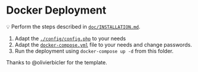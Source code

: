 # Docker Deployment

:bulb: Perform the steps described in [`doc/INSTALLATION.md`](../doc/INSTALLATION.md).

1. Adapt the [`./config/config.php`](../config/config.php) to your needs
2. Adapt the [`docker-compose.yml`](./docker-compose.yml) file to your needs and change passwords.
3. Run the deployment using `docker-compose up -d` from this folder.

Thanks to @olivierbicler for the template.
